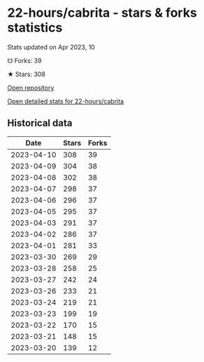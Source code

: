# 22-hours/cabrita - stars & forks statistics

Stats updated on Apr 2023, 10

☋ Forks: 39

★ Stars: 308

[Open repository](https://github.com/22-hours/cabrita)

[Open detailed stats for 22-hours/cabrita](https://reviewgithub.com/rep/22-hours/cabrita)

## Historical data
| Date | Stars | Forks |
|------|-------|-------|
| 2023-04-10 | 308 | 39 | 
| 2023-04-09 | 304 | 38 | 
| 2023-04-08 | 302 | 38 | 
| 2023-04-07 | 298 | 37 | 
| 2023-04-06 | 296 | 37 | 
| 2023-04-05 | 295 | 37 | 
| 2023-04-03 | 291 | 37 | 
| 2023-04-02 | 286 | 37 | 
| 2023-04-01 | 281 | 33 | 
| 2023-03-30 | 269 | 29 | 
| 2023-03-28 | 258 | 25 | 
| 2023-03-27 | 242 | 24 | 
| 2023-03-26 | 233 | 21 | 
| 2023-03-24 | 219 | 21 | 
| 2023-03-23 | 199 | 19 | 
| 2023-03-22 | 170 | 15 | 
| 2023-03-21 | 148 | 15 | 
| 2023-03-20 | 139 | 12 | 

